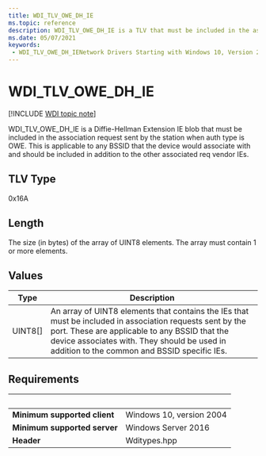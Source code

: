 ```yaml
---
title: WDI_TLV_OWE_DH_IE
ms.topic: reference
description: WDI_TLV_OWE_DH_IE is a TLV that must be included in the association request sent by the station when the auth type is OWE. 
ms.date: 05/07/2021
keywords:
 - WDI_TLV_OWE_DH_IENetwork Drivers Starting with Windows 10, Version 2004
---
```


# WDI\_TLV\_OWE\_DH\_IE

[!INCLUDE [WDI topic note](../includes/wdi-version-warning.md)]

WDI\_TLV\_OWE\_DH\_IE is a Diffie-Hellman Extension IE blob that must be included in the association request sent by the station when auth type is OWE. This is applicable to any BSSID that the device would associate with and should be included in addition to the other associated req vendor IEs.

## TLV Type

0x16A

## Length

The size (in bytes) of the array of UINT8 elements. The array must contain 1 or more elements.

## Values

| Type | Description |
| --- | --- |
| UINT8\[\] | An array of UINT8 elements that contains the IEs that must be included in association requests sent by the port. These are applicable to any BSSID that the device associates with. They should be used in addition to the common and BSSID specific IEs. |

## Requirements

| &nbsp; | &nbsp; |
| ------ | ------ |
| **Minimum supported client** | Windows 10, version 2004 |
| **Minimum supported server** | Windows Server 2016 |
| **Header** | Wditypes.hpp |
